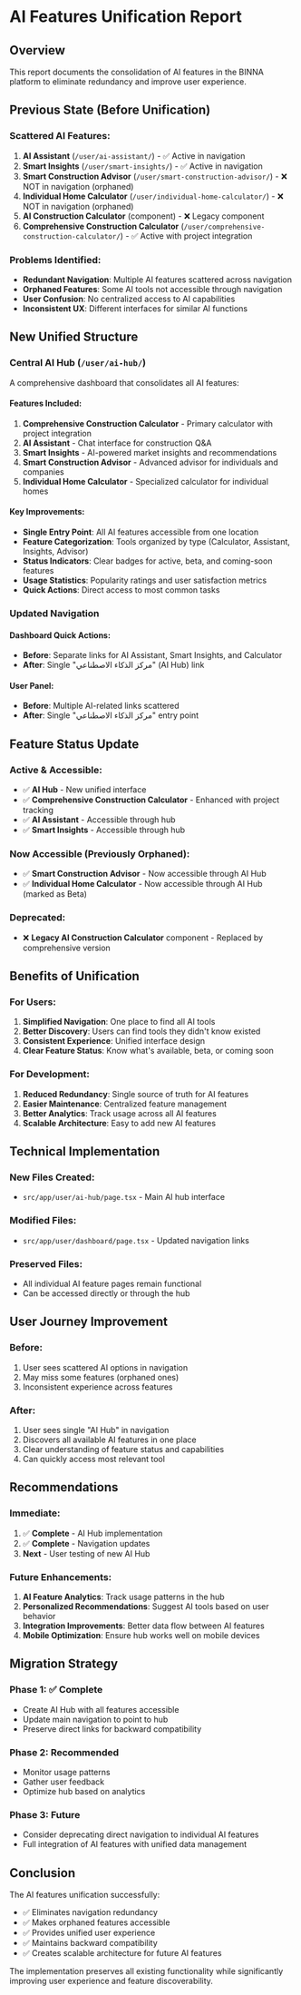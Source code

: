 # AI Features Unification Report

## Overview
This report documents the consolidation of AI features in the BINNA platform to eliminate redundancy and improve user experience.

## Previous State (Before Unification)

### Scattered AI Features:
1. **AI Assistant** (`/user/ai-assistant/`) - ✅ Active in navigation
2. **Smart Insights** (`/user/smart-insights/`) - ✅ Active in navigation  
3. **Smart Construction Advisor** (`/user/smart-construction-advisor/`) - ❌ NOT in navigation (orphaned)
4. **Individual Home Calculator** (`/user/individual-home-calculator/`) - ❌ NOT in navigation (orphaned)
5. **AI Construction Calculator** (component) - ❌ Legacy component
6. **Comprehensive Construction Calculator** (`/user/comprehensive-construction-calculator/`) - ✅ Active with project integration

### Problems Identified:
- **Redundant Navigation**: Multiple AI features scattered across navigation
- **Orphaned Features**: Some AI tools not accessible through navigation
- **User Confusion**: No centralized access to AI capabilities
- **Inconsistent UX**: Different interfaces for similar AI functions

## New Unified Structure

### Central AI Hub (`/user/ai-hub/`)
A comprehensive dashboard that consolidates all AI features:

#### Features Included:
1. **Comprehensive Construction Calculator** - Primary calculator with project integration
2. **AI Assistant** - Chat interface for construction Q&A
3. **Smart Insights** - AI-powered market insights and recommendations
4. **Smart Construction Advisor** - Advanced advisor for individuals and companies
5. **Individual Home Calculator** - Specialized calculator for individual homes

#### Key Improvements:
- **Single Entry Point**: All AI features accessible from one location
- **Feature Categorization**: Tools organized by type (Calculator, Assistant, Insights, Advisor)
- **Status Indicators**: Clear badges for active, beta, and coming-soon features
- **Usage Statistics**: Popularity ratings and user satisfaction metrics
- **Quick Actions**: Direct access to most common tasks

### Updated Navigation

#### Dashboard Quick Actions:
- **Before**: Separate links for AI Assistant, Smart Insights, and Calculator
- **After**: Single "مركز الذكاء الاصطناعي" (AI Hub) link

#### User Panel:
- **Before**: Multiple AI-related links scattered
- **After**: Single "مركز الذكاء الاصطناعي" entry point

## Feature Status Update

### Active & Accessible:
- ✅ **AI Hub** - New unified interface
- ✅ **Comprehensive Construction Calculator** - Enhanced with project tracking
- ✅ **AI Assistant** - Accessible through hub
- ✅ **Smart Insights** - Accessible through hub

### Now Accessible (Previously Orphaned):
- ✅ **Smart Construction Advisor** - Now accessible through AI Hub
- ✅ **Individual Home Calculator** - Now accessible through AI Hub (marked as Beta)

### Deprecated:
- ❌ **Legacy AI Construction Calculator** component - Replaced by comprehensive version

## Benefits of Unification

### For Users:
1. **Simplified Navigation**: One place to find all AI tools
2. **Better Discovery**: Users can find tools they didn't know existed
3. **Consistent Experience**: Unified interface design
4. **Clear Feature Status**: Know what's available, beta, or coming soon

### For Development:
1. **Reduced Redundancy**: Single source of truth for AI features
2. **Easier Maintenance**: Centralized feature management
3. **Better Analytics**: Track usage across all AI features
4. **Scalable Architecture**: Easy to add new AI features

## Technical Implementation

### New Files Created:
- `src/app/user/ai-hub/page.tsx` - Main AI hub interface

### Modified Files:
- `src/app/user/dashboard/page.tsx` - Updated navigation links

### Preserved Files:
- All individual AI feature pages remain functional
- Can be accessed directly or through the hub

## User Journey Improvement

### Before:
1. User sees scattered AI options in navigation
2. May miss some features (orphaned ones)
3. Inconsistent experience across features

### After:
1. User sees single "AI Hub" in navigation
2. Discovers all available AI features in one place
3. Clear understanding of feature status and capabilities
4. Can quickly access most relevant tool

## Recommendations

### Immediate:
1. ✅ **Complete** - AI Hub implementation
2. ✅ **Complete** - Navigation updates
3. **Next** - User testing of new AI Hub

### Future Enhancements:
1. **AI Feature Analytics**: Track usage patterns in the hub
2. **Personalized Recommendations**: Suggest AI tools based on user behavior
3. **Integration Improvements**: Better data flow between AI features
4. **Mobile Optimization**: Ensure hub works well on mobile devices

## Migration Strategy

### Phase 1: ✅ Complete
- Create AI Hub with all features accessible
- Update main navigation to point to hub
- Preserve direct links for backward compatibility

### Phase 2: Recommended
- Monitor usage patterns
- Gather user feedback
- Optimize hub based on analytics

### Phase 3: Future
- Consider deprecating direct navigation to individual AI features
- Full integration of AI features with unified data management

## Conclusion

The AI features unification successfully:
- ✅ Eliminates navigation redundancy
- ✅ Makes orphaned features accessible
- ✅ Provides unified user experience
- ✅ Maintains backward compatibility
- ✅ Creates scalable architecture for future AI features

The implementation preserves all existing functionality while significantly improving user experience and feature discoverability.
